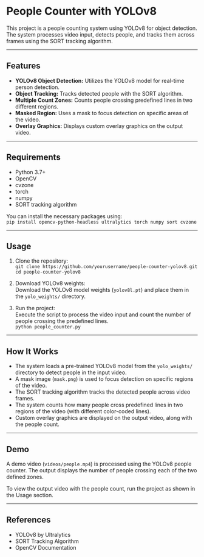 # People Counter with YOLOv8

This project is a people counting system using YOLOv8 for object detection. The system processes video input, detects people, and tracks them across frames using the SORT tracking algorithm.

---

## Features  
- **YOLOv8 Object Detection:** Utilizes the YOLOv8 model for real-time person detection.  
- **Object Tracking:** Tracks detected people with the SORT algorithm.  
- **Multiple Count Zones:** Counts people crossing predefined lines in two different regions.  
- **Masked Region:** Uses a mask to focus detection on specific areas of the video.  
- **Overlay Graphics:** Displays custom overlay graphics on the output video.

---

## Requirements  

- Python 3.7+  
- OpenCV  
- cvzone  
- torch  
- numpy  
- SORT tracking algorithm  

You can install the necessary packages using:  
`pip install opencv-python-headless ultralytics torch numpy sort cvzone`

---

## Usage

1. Clone the repository:  
   `git clone https://github.com/yourusername/people-counter-yolov8.git`  
   `cd people-counter-yolov8`

2. Download YOLOv8 weights:  
   Download the YOLOv8 model weights (`yolov8l.pt`) and place them in the `yolo_weights/` directory.

3. Run the project:  
   Execute the script to process the video input and count the number of people crossing the predefined lines.  
   `python people_counter.py`

---

## How It Works

- The system loads a pre-trained YOLOv8 model from the `yolo_weights/` directory to detect people in the input video.  
- A mask image (`mask.png`) is used to focus detection on specific regions of the video.  
- The SORT tracking algorithm tracks the detected people across video frames.  
- The system counts how many people cross predefined lines in two regions of the video (with different color-coded lines).  
- Custom overlay graphics are displayed on the output video, along with the people count.

---

## Demo

A demo video (`videos/people.mp4`) is processed using the YOLOv8 people counter. The output displays the number of people crossing each of the two defined zones.

To view the output video with the people count, run the project as shown in the Usage section.

---

## References

- YOLOv8 by Ultralytics  
- SORT Tracking Algorithm  
- OpenCV Documentation
